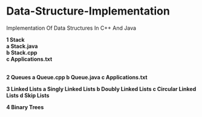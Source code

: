 # Data-Structure-Implementation
Implementation Of Data Structures In C++ And Java


<b >1 Stack <br>
  a Stack.java<br>
  b Stack.cpp<br>
  c Applications.txt<br><br>
  
2 Queues
  a Queue.cpp
  b Queue.java
  c Applications.txt

3 Linked Lists
  a Singly Linked Lists
  b Doubly Linked Lists
  c Circular Linked Lists
  d Skip Lists
  
4  Binary Trees
 
